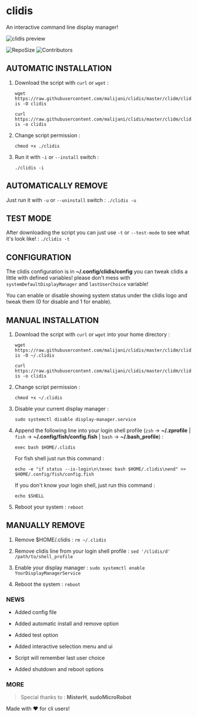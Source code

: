 # clidis
An interactive command line display manager!

![clidis preview](./screenshot/screenshot_v2.0.png)

![RepoSize](https://img.shields.io/github/repo-size/malijani/clidis.svg?style=flat-square) ![Contributors](https://img.shields.io/github/contributors/malijani/clidis.svg?style=flat-square)
    
## AUTOMATIC INSTALLATION

1. Download the script with `curl` or `wget` : 
	
    `wget https://raw.githubusercontent.com/malijani/clidis/master/clidm/clidis -O clidis`

	`curl https://raw.githubusercontent.com/malijani/clidis/master/clidm/clidis -o clidis`
	        
2. Change script permission : 

	`chmod +x ./clidis`

3. Run it with `-i` or `--install` switch : 

    `./clidis -i`

## AUTOMATICALLY REMOVE

Just run it with `-u` or `--uninstall` switch : `./clidis -u`


## TEST MODE

After downloading the script you can just use `-t` or `--test-mode` to see what it's look like! : `./clidis -t`

## CONFIGURATION

The clidis configuration is in **~/.config/clidis/config** you can tweak clidis a little with defined variables! please don't mess with `systemDefaultDisplayManager` and `lastUserChoice` variable!

You can enable or disable showing system status under the clidis logo and tweak them (0 for disable and 1 for enable).

## MANUAL INSTALLATION

1. Download the script with `curl` or `wget` into your home directory : 
	
    `wget https://raw.githubusercontent.com/malijani/clidis/master/clidm/clidis -O ~/.clidis`

	`curl https://raw.githubusercontent.com/malijani/clidis/master/clidm/clidis -o clidis`
	        
2. Change script permission : 

	`chmod +x ~/.clidis`
    
3. Disable your current display manager : 

    `sudo systemctl disable display-manager.service`

4. Append the following line into your login shell profile (`zsh` -> **~/.zprofile** | `fish` -> **~/.config/fish/config.fish** | `bash` -> **~/.bash_profile**) : 
    
    `exec bash $HOME/.clidis`
     
     For fish shell just run this command : 
     
     `echo -e "if status --is-login\n\texec bash $HOME/.clidis\nend" >> $HOME/.config/fish/config.fish`
     
    If you don't know your login shell, just run this command : 
    
    `echo $SHELL`

5. Reboot your system : `reboot`

## MANUALLY REMOVE

1. Remove $HOME/.clidis : `rm ~/.clidis`

2. Remove clidis line from your login shell profile : `sed '/clidis/d' /path/to/shell_profile`

3. Enable your display manager : `sudo systemctl enable YourDisplayManagerService`

4. Reboot the system : `reboot`

### NEWS

* Added config file

* Added automatic install and remove option

* Added test option

* Added interactive selection menu and ui

* Script will remember last user choice

* Added shutdown and reboot options

### MORE

>  Special thanks to : 
>  **MisterH**, **sudoMicroRobot**

Made with :heart: for cli users!

